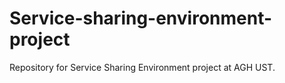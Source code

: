 # Service-sharing-environment-project
Repository for Service Sharing Environment project at AGH UST.
